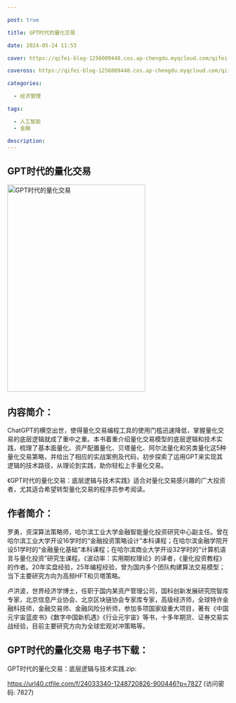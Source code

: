 ```yaml
---

post: true

title: GPT时代的量化交易

date: 2024-05-24 11:53

cover: https://qifei-blog-1256009448.cos.ap-chengdu.myqcloud.com/qifei-blog/6636df460ea9cb1403bdaeda.jpg

coveross: https://qifei-blog-1256009448.cos.ap-chengdu.myqcloud.com/qifei-blog/6636df460ea9cb1403bdaeda.jpg

categories:

  - 经济管理

tags:

  - 人工智能
  - 金融

description:
---
```


## GPT时代的量化交易
<img alt="GPT时代的量化交易 " class="aligncenter loading" data-was-processed="true" decoding="async" fetchpriority="high" height="471" src="https://qifei-blog-1256009448.cos.ap-chengdu.myqcloud.com/qifei-blog/6636df460ea9cb1403bdaeda.jpg " style="cursor: zoom-in;" width="314"/>

## 内容简介：

ChatGPT的横空出世，使得量化交易编程工具的使用门槛迅速降低，掌握量化交易的底层逻辑就成了重中之重。本书着重介绍量化交易模型的底层逻辑和技术实践，梳理了基本面量化、资产配置量化、贝塔量化、阿尔法量化和另类量化这5种量化交易第略，并给出了相应的实战案例及代码，初步探索了运用GPT来实现其逻辑的技术路径，从理论到实践，助你轻松上手量化交易。

《GPT时代的量化交易：底层逻辑与技术实践》适合对量化交易感兴趣的广大投资者，尤其适合希望转型量化交易的程序员参考阅读。

## 作者简介：

罗勇，资深算法策略师，哈尔滨工业大学金融智能量化投资研究中心副主任。曾在哈尔滨工业大学开设16学时的“金融投资策略设计”本科课程；在哈尔滨金融学院开设51学时的“金融量化基础”本科课程；在哈尔滨商业大学开设32学时的“计算机语言与量化投资”研究生课程。《波动率：实用期权理论》的译者，《量化投资教程》的作者。20年实盘经验，25年编程经验，曾为国内多个团队构建算法交易模型；当下主要研究方向为高频HFT和贝塔策略。

卢洪波，世界经济学博士，任职于国内某资产管理公司，国科创新发展研究院智库专家，北京信息产业协会、北京区块链协会专家库专家，高级经济师，全球特许金融科技师，金融交易师、金融风险分析师，参加多项国家级重大项目，著有《中国元宇宙蓝皮书》《数字中国新机遇》《行业元宇宙》等书，十多年期货、证券交易实战经验，目前主要研究方向为全球宏观对冲策略等。

## GPT时代的量化交易 电子书下载：
GPT时代的量化交易：底层逻辑与技术实践.zip: 

https://url40.ctfile.com/f/24033340-1248720826-900446?p=7827 (访问密码: 7827)
